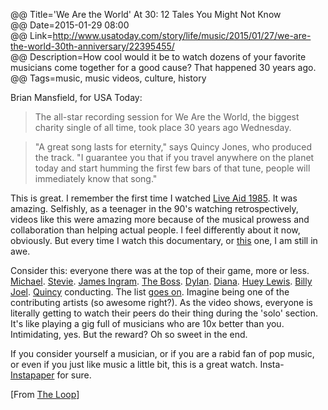 @@ Title='We Are the World' At 30: 12 Tales You Might Not Know  
@@ Date=2015-01-29 08:00  
@@ Link=http://www.usatoday.com/story/life/music/2015/01/27/we-are-the-world-30th-anniversary/22395455/  
@@ Description=How cool would it be to watch dozens of your favorite musicians come together for a good cause? That happened 30 years ago.  
@@ Tags=music, music videos, culture, history  

Brian Mansfield, for USA Today:
>The all-star recording session for We Are the World, the biggest charity single of all time, took place 30 years ago Wednesday.

>"A great song lasts for eternity," says Quincy Jones, who produced the track. "I guarantee you that if you travel anywhere on the planet today and start humming the first few bars of that tune, people will immediately know that song."

This is great. I remember the first time I watched [Live Aid 1985][la]. It was amazing. Selfishly, as a teenager in the 90's watching retrospectively, videos like this were amazing more because of the musical prowess and collaboration than helping actual people. I feel differently about it now, obviously. But every time I watch this documentary, or [this][dt] one, I am still in awe.

Consider this: everyone there was at the top of their game, more or less. [Michael][mj]. [Stevie][sw]. [James Ingram][ji]. [The Boss][bs]. [Dylan][bd]. [Diana][dr]. [Huey Lewis][hl]. [Billy Joel][bj]. [Quincy][qj] conducting. The list [goes on][fl]. Imagine being one of the contributing artists (so awesome right?). As the video shows, everyone is literally getting to watch their peers do their thing during the 'solo' section. It's like playing a gig full of musicians who are 10x better than you. Intimidating, yes. But the reward? Oh so sweet in the end.

If you consider yourself a musician, or if you are a rabid fan of pop music, or even if you just like music a little bit, this is a great watch. Insta-[Instapaper][ip] for sure. 

[From [The Loop][tl]]

[la]: https://en.wikipedia.org/wiki/Live_Aid
[dt]: https://en.wikipedia.org/wiki/Do_They_Know_It%27s_Christmas%3F
[mj]: https://en.wikipedia.org/wiki/Michael_Jackson
[sw]: https://en.wikipedia.org/wiki/Stevie_wonder
[ji]: https://en.wikipedia.org/wiki/James_Ingram
[bs]: https://en.wikipedia.org/wiki/Bruce_Springsteen
[bd]: https://en.wikipedia.org/wiki/Bob_Dylan
[dr]: https://en.wikipedia.org/wiki/Diana_Ross
[hl]: https://en.wikipedia.org/wiki/Huey_Lewis
[bj]: https://en.wikipedia.org/wiki/Billy_Joel
[fl]: https://en.wikipedia.org/wiki/We_Are_the_World#Music_and_vocal_arrangements
[qj]: https://en.wikipedia.org/wiki/Quincy_Jones
[ip]: https://itunes.apple.com/us/app/instapaper/id288545208?mt=8&at=1l3vx9s
[tl]: http://www.loopinsight.com/2015/01/28/we-are-the-world-was-recorded-30-years-ago-today-heres-the-backstory/
